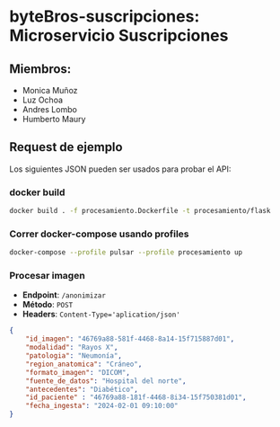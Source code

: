 # byteBros-suscripciones: Microservicio Suscripciones

## Miembros:

- Monica Muñoz
- Luz Ochoa
- Andres Lombo
- Humberto Maury

## Request de ejemplo

Los siguientes JSON pueden ser usados para probar el API:

### docker build 
```bash
docker build . -f procesamiento.Dockerfile -t procesamiento/flask
```

### Correr docker-compose usando profiles
```bash
docker-compose --profile pulsar --profile procesamiento up
```

### Procesar imagen

- **Endpoint**: `/anonimizar`
- **Método**: `POST`
- **Headers**: `Content-Type='aplication/json'`

```json
{
    "id_imagen": "46769a88-581f-4468-8a14-15f715887d01",
    "modalidad": "Rayos X",
    "patologia": "Neumonía",
    "region_anatomica": "Cráneo",
    "formato_imagen": "DICOM",
    "fuente_de_datos": "Hospital del norte",
    "antecedentes": "Diabético",
    "id_paciente" : "46769a88-181f-4468-8i34-15f750381d01",
    "fecha_ingesta": "2024-02-01 09:10:00"
}
```

